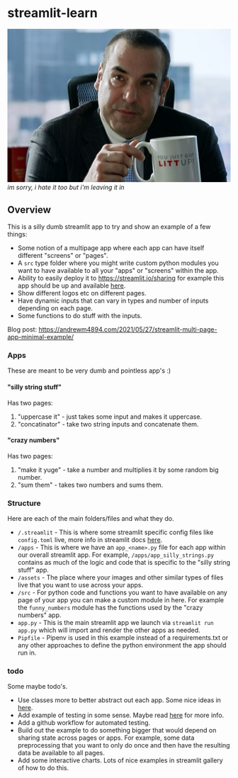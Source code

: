 # streamlit-learn

![litt_up](./assets/app_a_litt_up.jpg)  
*im sorry, i hate it too but i'm leaving it in*

## Overview 

This is a silly dumb streamlit app to try and show an example of a few things:

- Some notion of a multipage app where each app can have itself different "screens" or "pages".
- A `src` type folder where you might write custom python modules you want to have available to all your "apps" or "screens" within the app.
- Ability to easily deploy it to https://streamlit.io/sharing for example this app should be up and available [here](https://share.streamlit.io/andrewm4894/streamlit-learn/main/app.py).
- Show different logos etc on different pages.
- Have dynamic inputs that can vary in types and number of inputs depending on each page.
- Some functions to do stuff with the inputs.

Blog post: https://andrewm4894.com/2021/05/27/streamlit-multi-page-app-minimal-example/

### Apps

These are meant to be very dumb and pointless app's :) 

#### "silly string stuff"

Has two pages:
1. "uppercase it" - just takes some input and makes it uppercase.
2. "concatinator" - take two string inputs and concatenate them.

#### "crazy numbers"

Has two pages:
1. "make it yuge" - take a number and multiplies it by some random big number.
2. "sum them" - takes two numbers and sums them.

### Structure

Here are each of the main folders/files and what they do.

- `/.streamlit` - This is where some streamlit specific config files like `config.toml` live, more info in streamlit docs [here](https://docs.streamlit.io/en/stable/streamlit_configuration.html).
- `/apps` - This is where we have an `app_<name>.py` file for each app within our overall streamlit app. For example, `/apps/app_silly_strings.py` contains as much of the logic and code that is specific to the "silly string stuff" app.
- `/assets` - The place where your images and other similar types of files live that you want to use across your apps.
- `/src` - For python code and functions you want to have available on any page of your app you can make a custom module in here. For example the `funny_numbers` module has the functions used by the "crazy numbers" app.
- `app.py` - This is the main streamlit app we launch via `streamlit run app.py` which will import and render the other apps as needed.
- `Pipfile` - Pipenv is used in this example instead of a requirements.txt or any other approaches to define the python environment the app should run in.

### todo

Some maybe todo's.

- Use classes more to better abstract out each app. Some nice ideas in [here](https://github.com/YanAlmeida/streamlit-multipage-framework).
- Add example of testing in some sense. Maybe read [here](https://blog.streamlit.io/testing-streamlit-apps-using-seleniumbase/) for more info.
- Add a github workflow for automated testing.
- Build out the example to do something bigger that would depend on sharing state across pages or apps. For example, some data preprocessing that you want to only do once and then have the resulting data be available to all pages. 
- Add some interactive charts. Lots of nice examples in streamlit gallery of how to do this. 
